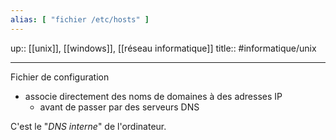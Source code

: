```yaml
---
alias: [ "fichier /etc/hosts" ]
---
```

up:: [[unix]], [[windows]], [[réseau informatique]]
title::
#informatique/unix 

---

Fichier de configuration
 - associe directement des noms de domaines à des adresses IP
     - avant de passer par des serveurs DNS

C'est le "_DNS interne_" de l'ordinateur.



